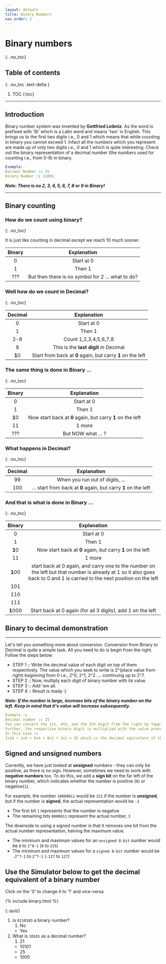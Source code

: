 ```yaml
---
layout: default
title: Binary Numbers
nav_order: 2
---
```


# Binary numbers
{: .no_toc}

## Table of contents
{: .no_toc .text-delta }
 
1. TOC
{:toc}


---

## Introduction

Binary number system was invented by **Gottfried Leibniz**. As the word is prefixed with 'Bi' which is a
Latin word and means 'two' in English. This brings us to the first two digits i.e., 0 and 1 which
means that while counting in binary you cannot exceed 1. Infact all the numbers which you represent are made up of only two digits i.e., 0 and 1 which is quite interesting.
Check out the binary representation of a decimal number (the numbers used for counting i.e., from 0-9) in binary.
```yaml
Example:
Decimal Number :: 25 
Binary Number :: 11001 
```
**_Note: There is no 2, 3, 4, 5, 6, 7, 8 or 9 in Binary!_**

---

## Binary counting

### How do we count using binary?
{: .no_toc}

It is just like counting in decimal except we reach 10 much sooner.



| Binary       | Explanation       |
|:------------:|:-----------------:|
| 0            | Start at 0     |
| 1            | Then 1            |
| ???          | But then there is no symbol for 2 ... what to do?  |


### Well how do we count in Decimal?
{: .no_toc}

| Decimal       | Explanation            |
|:-------------:|:----------------------:|
| 0            | Start at 0          |
| 1            | Then 1                 |
| 2-8          | Count 1,2,3,4,5,6,7,8  |
| 9            | This is the **last digit** in Decimal|
|**1**0        | Start from back at **0** again, but carry **1** on the left|

### The same thing is done in Binary ...
{: .no_toc}

| Binary       | Explanation            |
|:------------:|:----------------------:|
| 0            | Start at 0          |
| 1            | Then 1        |
| **1**0     | Now start back at **0** again, but carry **1** on the left|
| 11         | 1 more           |
|???         | But NOW what ... ?|


### What happens in Decimal?
{: .no_toc}


| Decimal       | Explanation            |
|:-------------:|:----------------------:|
|	99	 |	When you run out of digits, ...|
|	100	 |	... start from back at **0** again, but carry **1** on the left|

### And that is what is done in Binary ...
{: .no_toc}


| Binary     | Explanation   |
|:----------:|:-------------:|
| 0          | Start at 0    |
| 1          | Then 1        |
| **1**0     | Now start back at **0** again, but carry **1** on the left|
| 11         | 1 more        |
| **1**00    | start back at 0 again, and carry one to the number on the left but that number is already at 1 so it also goes back to 0 and 1 is carried to the next position on the left|
| 101        | |
| 110        | |
| 111        | |
| **1**000   |Start back at 0 again (for all 3 digits), add 1 on the left|

## Binary to decimal demonstration
---
Let's tell you something more about conversion. Conversion from Binary to Decimal is quite a simple task.
All you need to do is begin from the right. Follow the steps below:
- STEP 1 :: 
Write the decimal value of each digit on top of them respectively. The value which you seek to write is
2^(place value from right) beginning from 0 i.e., 2^0, 2^1, 2^2 .... continuing up to 2^7.
- STEP 2 ::
Now, multiply each digit of binary number with its value.
- STEP 3 ::
Add 'em all.
- STEP 4 ::
Result is ready :)

**_Note: If the number is large, increase bits of the binary number on the left. Keep in mind that it's value will
increase subsequently._**
```yaml
Example ::
Decimal number :: 25
You can convert the 1st, 4th, and the 5th digit from the right by tapping on it to convert from 0 to 1.
Further, the respective binary digit is multiplied with the value present on top of each digit. Now add.
In this Case ::
1x16 + 1x8 + 0x4 + 0x2 + 1x1 = 25 which is the decimal equivalent of the binary number 11001
```

## Signed and unsigned numbers

Currently, we have just looked at **unsigned** numbers - they can only be positive, as there is no sign.
However, sometimes we need to work with **negative numbers** too. To do this, we add a **sign bit** on the far left of the binary number, which indicates whether the number is positive (`0`) or negative(`1`).

For example, the number `10000011` would be `131` if the number is **unsigned**, but if the number is **signed**, the actual representation would be `-3`
 - The first bit `1` represents that the number is negative
 - The remaining bits `0000011` represent the actual number, `3`

The downside to using a signed number is that it removes one bit from the actual number representation, halving the maximum value.
- The minimum and maximum values for an `unsigned 8-bit` number would be `0` to `2^8-1` (`0` to `255`)
- The minimum and maximum values for a `signed 8-bit` number would be `-2^7-1` to `2^7-1` (`-127` to `127`)




<h2>Use the Simulator below to get the decimal equivalent of a binary number</h2>
<p>Click on the '0' to change it to '1' and vice-versa</p>

{% include binary.html %}


{:.quiz}
1. Is `0110103` a binary number?
   1. No
   * Yes
2. What is `10101` as a decimal number?
   1. 21
   * 10101
   * 25
   * 1000 


